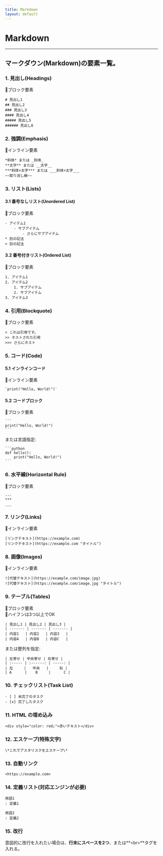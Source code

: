 ```yaml
---
title: Markdown
layout: default
---
```


# Markdown <a id="top" data-name="TOP"></a>

---



## マークダウン(Markdown)の要素一覧。 <a id="element" data-name="要素名"></a>

### **1. 見出し(Headings)**
🔹ブロック要素

```
# 見出し1
## 見出し2
### 見出し3
#### 見出し4
##### 見出し5
###### 見出し6
```

### **2. 強調(Emphasis)**
🔹インライン要素

```
*斜体* または _斜体_
**太字** または __太字__
***斜体+太字*** または ___斜体+太字___
~~取り消し線~~
```

### **3. リスト(Lists)**

#### **3.1 番号なしリスト(Unordered List)**
🔹ブロック要素

```
- アイテム1
    - サブアイテム
        - さらにサブアイテム
* 別の記法
+ 別の記法
```

#### **3.2 番号付きリスト(Ordered List)**
🔹ブロック要素

```
1. アイテム1
2. アイテム2
    1. サブアイテム
    2. サブアイテム
3. アイテム3
```

### **4. 引用(Blockquote)**
🔹ブロック要素

```
> これは引用です。
>> ネストされた引用
>>> さらにネスト
```

### **5. コード(Code)**

#### **5.1 インラインコード**
🔹インライン要素

```
`print("Hello, World!")`
```

#### **5.2 コードブロック**
🔹ブロック要素

````
```
print("Hello, World!")
```
````

または言語指定:

````
```python
def hello():
    print("Hello, World!")
```
````

### **6. 水平線(Horizontal Rule)**
🔹ブロック要素

```
---
***
___
```

### **7. リンク(Links)**
🔹インライン要素

```
[リンクテキスト](https://example.com)
[リンクテキスト](https://example.com "タイトル")
```

### **8. 画像(Images)**
🔹インライン要素

```
![代替テキスト](https://example.com/image.jpg)
![代替テキスト](https://example.com/image.jpg "タイトル")
```

### **9. テーブル(Tables)**
🔹ブロック要素<br>
🔹ハイフンは3つ以上でOK

```
| 見出し1 | 見出し2 | 見出し3 |
| ------- | ------- | ------- |
| 内容1   | 内容2   | 内容3   |
| 内容A   | 内容B   | 内容C   |
```

または整列を指定:

```
| 左寄せ | 中央寄せ | 右寄せ |
| :----- | :------: | -----: |
| 左     |   中央   |     右 |
| A      |    B     |      C |
```

### **10. チェックリスト(Task List)**

```
- [ ] 未完了のタスク
- [x] 完了したタスク
```

### **11. HTML の埋め込み**

```
<div style="color: red;">赤いテキスト</div>
```

### **12. エスケープ(特殊文字)**

```
\*これでアスタリスクをエスケープ\*
```

### **13. 自動リンク**

```
<https://example.com>
```

### **14. 定義リスト(対応エンジンが必要)**

```
用語1
: 定義1

用語2
: 定義2
```

### **15. 改行**
意図的に改行を入れたい場合は、**行末にスペースを2つ**、または**&lt;br&gt;**タグを入れる。